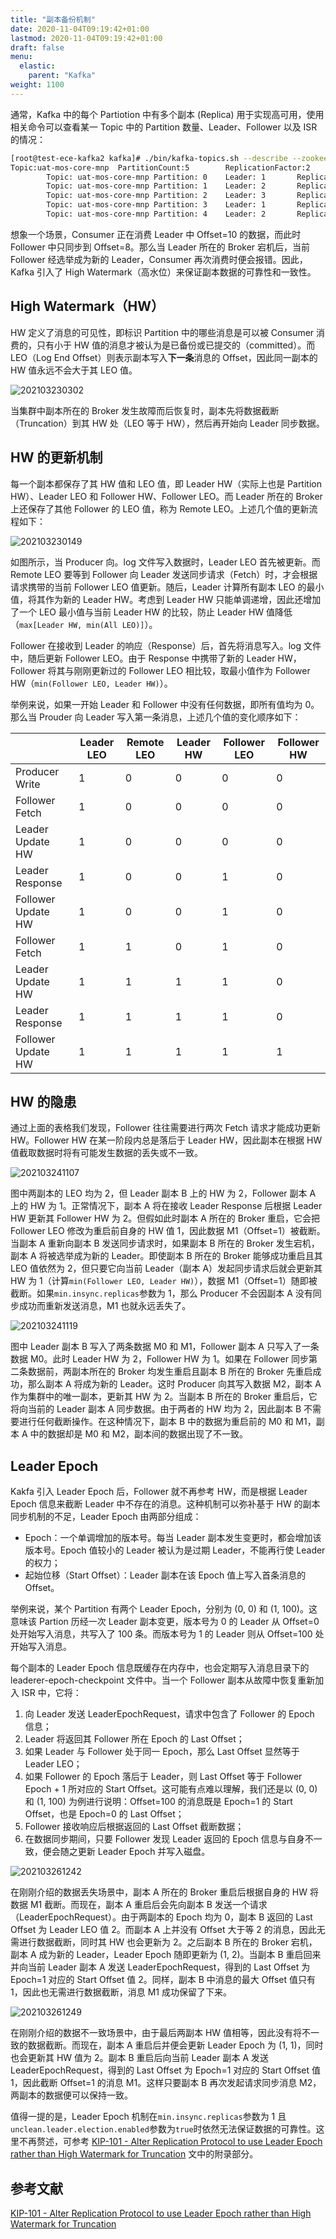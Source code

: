 ```yaml
---
title: "副本备份机制"
date: 2020-11-04T09:19:42+01:00
lastmod: 2020-11-04T09:19:42+01:00
draft: false
menu:
  elastic: 
    parent: "Kafka"
weight: 1100
---
```


通常，Kafka 中的每个 Partiotion 中有多个副本 (Replica) 用于实现高可用，使用相关命令可以查看某一 Topic 中的 Partition 数量、Leader、Follower 以及 ISR 的情况：

```bash
[root@test-ece-kafka2 kafka]# ./bin/kafka-topics.sh --describe --zookeeper test-ece-zk1:2181 --topic uat-mos-core-mnp
Topic:uat-mos-core-mnp  PartitionCount:5        ReplicationFactor:2     Configs:
        Topic: uat-mos-core-mnp Partition: 0    Leader: 1       Replicas: 1,3   Isr: 3,1
        Topic: uat-mos-core-mnp Partition: 1    Leader: 2       Replicas: 2,1   Isr: 2,1
        Topic: uat-mos-core-mnp Partition: 2    Leader: 3       Replicas: 3,2   Isr: 2,3
        Topic: uat-mos-core-mnp Partition: 3    Leader: 1       Replicas: 1,2   Isr: 2,1
        Topic: uat-mos-core-mnp Partition: 4    Leader: 2       Replicas: 2,3   Isr: 2,3
```

想象一个场景，Consumer 正在消费 Leader 中 Offset=10 的数据，而此时 Follower 中只同步到 Offset=8。那么当 Leader 所在的 Broker 宕机后，当前 Follower 经选举成为新的 Leader，Consumer 再次消费时便会报错。因此，Kafka 引入了 High Watermark（高水位）来保证副本数据的可靠性和一致性。

## High Watermark（HW）

HW 定义了消息的可见性，即标识 Partition 中的哪些消息是可以被 Consumer 消费的，只有小于 HW 值的消息才被认为是已备份或已提交的（committed）。而 LEO（Log End Offset）则表示副本写入**下一条**消息的 Offset，因此同一副本的 HW 值永远不会大于其 LEO 值。

![202103230302](https://cdn.jsdelivr.net/gh/koktlzz/ImgBed@master/202103230302.jpeg)

当集群中副本所在的 Broker 发生故障而后恢复时，副本先将数据截断（Truncation）到其 HW 处（LEO 等于 HW），然后再开始向 Leader 同步数据。

## HW 的更新机制

每一个副本都保存了其 HW 值和 LEO 值，即 Leader HW（实际上也是 Partition HW）、Leader LEO 和 Follower HW、Follower LEO。而 Leader 所在的 Broker 上还保存了其他 Follower 的 LEO 值，称为 Remote LEO。上述几个值的更新流程如下：

![202103230149](https://cdn.jsdelivr.net/gh/koktlzz/ImgBed@master/202103230149.jpeg)

如图所示，当 Producer 向。log 文件写入数据时，Leader LEO 首先被更新。而 Remote LEO 要等到 Follower 向 Leader 发送同步请求（Fetch）时，才会根据请求携带的当前 Follower LEO 值更新。随后，Leader 计算所有副本 LEO 的最小值，将其作为新的 Leader HW。考虑到 Leader HW 只能单调递增，因此还增加了一个 LEO 最小值与当前 Leader HW 的比较，防止 Leader HW 值降低（`max[Leader HW, min(All LEO)]`）。

Follower 在接收到 Leader 的响应（Response）后，首先将消息写入。log 文件中，随后更新 Follower LEO。由于 Response 中携带了新的 Leader HW，Follower 将其与刚刚更新过的 Follower LEO 相比较，取最小值作为 Follower HW（`min(Follower LEO, Leader HW)`）。

举例来说，如果一开始 Leader 和 Follower 中没有任何数据，即所有值均为 0。那么当 Prouder 向 Leader 写入第一条消息，上述几个值的变化顺序如下：

|              | Leader LEO    | Remote LEO    | Leader HW    | Follower LEO    | Follower HW    |
| ------------------ | ---------- | ---------- | --------- | ------------ | ----------- |
| Producer Write     | 1          | 0          | 0         | 0            | 0           |
| Follower Fetch     | 1          | 0          | 0         | 0            | 0           |
| Leader Update HW   | 1          | 0          | 0         | 0            | 0           |
| Leader Response    | 1          | 0          | 0         | 1            | 0           |
| Follower Update HW | 1          | 0          | 0         | 1            | 0           |
| Follower Fetch     | 1          | 1          | 0         | 1            | 0           |
| Leader Update HW   | 1          | 1          | 1         | 1            | 0           |
| Leader Response    | 1          | 1          | 1         | 1            | 0           |
| Follower Update HW | 1          | 1          | 1         | 1            | 1           |

## HW 的隐患

通过上面的表格我们发现，Follower 往往需要进行两次 Fetch 请求才能成功更新 HW。Follower HW 在某一阶段内总是落后于 Leader HW，因此副本在根据 HW 值截取数据时将有可能发生数据的丢失或不一致。

![202103241107](https://cdn.jsdelivr.net/gh/koktlzz/ImgBed@master/202103241107.jpeg)

图中两副本的 LEO 均为 2，但 Leader 副本 B 上的 HW 为 2，Follower 副本 A 上的 HW 为 1。正常情况下，副本 A 将在接收 Leader Response 后根据 Leader HW 更新其 Follower HW 为 2。但假如此时副本 A 所在的 Broker 重启，它会把 Follower LEO 修改为重启前自身的 HW 值 1，因此数据 M1（Offset=1）被截断。当副本 A 重新向副本 B 发送同步请求时，如果副本 B 所在的 Broker 发生宕机，副本 A 将被选举成为新的 Leader。即使副本 B 所在的 Broker 能够成功重启且其 LEO 值依然为 2，但只要它向当前 Leader（副本 A）发起同步请求后就会更新其 HW 为 1（计算`min(Follower LEO, Leader HW)`），数据 M1（Offset=1）随即被截断。如果`min.insync.replicas`参数为 1，那么 Producer 不会因副本 A 没有同步成功而重新发送消息，M1 也就永远丢失了。

![202103241119](https://cdn.jsdelivr.net/gh/koktlzz/ImgBed@master/202103241119.jpeg)

图中 Leader 副本 B 写入了两条数据 M0 和 M1，Follower 副本 A 只写入了一条数据 M0。此时 Leader HW 为 2，Follower HW 为 1。如果在 Follower 同步第二条数据前，两副本所在的 Broker 均发生重启且副本 B 所在的 Broker 先重启成功，那么副本 A 将成为新的 Leader。这时 Producer 向其写入数据 M2，副本 A 作为集群中的唯一副本，更新其 HW 为 2。当副本 B 所在的 Broker 重启后，它将向当前的 Leader 副本 A 同步数据。由于两者的 HW 均为 2，因此副本 B 不需要进行任何截断操作。在这种情况下，副本 B 中的数据为重启前的 M0 和 M1，副本 A 中的数据却是 M0 和 M2，副本间的数据出现了不一致。

## Leader Epoch

Kakfa 引入 Leader Epoch 后，Follower 就不再参考 HW，而是根据 Leader Epoch 信息来截断 Leader 中不存在的消息。这种机制可以弥补基于 HW 的副本同步机制的不足，Leader Epoch 由两部分组成：

- Epoch：一个单调增加的版本号。每当 Leader 副本发生变更时，都会增加该版本号。Epoch 值较小的 Leader 被认为是过期 Leader，不能再行使 Leader 的权力；
- 起始位移（Start Offset）：Leader 副本在该 Epoch 值上写入首条消息的 Offset。

举例来说，某个 Partition 有两个 Leader Epoch，分别为 (0, 0) 和 (1, 100)。这意味该 Partion 历经一次 Leader 副本变更，版本号为 0 的 Leader 从 Offset=0 处开始写入消息，共写入了 100 条。而版本号为 1 的 Leader 则从 Offset=100 处开始写入消息。

每个副本的 Leader Epoch 信息既缓存在内存中，也会定期写入消息目录下的 leaderer-epoch-checkpoint 文件中。当一个 Follower 副本从故障中恢复重新加入 ISR 中，它将：

1. 向 Leader 发送 LeaderEpochRequest，请求中包含了 Follower 的 Epoch 信息；
2. Leader 将返回其 Follower 所在 Epoch 的 Last Offset；
3. 如果 Leader 与 Follower 处于同一 Epoch，那么 Last Offset 显然等于 Leader LEO；
4. 如果 Follower 的 Epoch 落后于 Leader，则 Last Offset 等于 Follower Epoch + 1 所对应的 Start Offset。这可能有点难以理解，我们还是以 (0, 0) 和 (1, 100) 为例进行说明：Offset=100 的消息既是 Epoch=1 的 Start Offset，也是 Epoch=0 的 Last Offset；
5. Follower 接收响应后根据返回的 Last Offset 截断数据；
6. 在数据同步期间，只要 Follower 发现 Leader 返回的 Epoch 信息与自身不一致，便会随之更新 Leader Epoch 并写入磁盘。

![202103261242](https://cdn.jsdelivr.net/gh/koktlzz/ImgBed@master/202103261242.jpeg)

在刚刚介绍的数据丢失场景中，副本 A 所在的 Broker 重启后根据自身的 HW 将数据 M1 截断。而现在，副本 A 重启后会先向副本 B 发送一个请求（LeaderEpochRequest）。由于两副本的 Epoch 均为 0，副本 B 返回的 Last Offset 为 Leader LEO 值 2。而副本 A 上并没有 Offset 大于等 2 的消息，因此无需进行数据截断，同时其 HW 也会更新为 2。之后副本 B 所在的 Broker 宕机，副本 A 成为新的 Leader，Leader Epoch 随即更新为 (1, 2)。当副本 B 重启回来并向当前 Leader 副本 A 发送 LeaderEpochRequest，得到的 Last Offset 为 Epoch=1 对应的 Start Offset 值 2。同样，副本 B 中消息的最大 Offset 值只有 1，因此也无需进行数据截断，消息 M1 成功保留了下来。

![202103261249](https://cdn.jsdelivr.net/gh/koktlzz/ImgBed@master/202103261249.jpeg)

在刚刚介绍的数据不一致场景中，由于最后两副本 HW 值相等，因此没有将不一致的数据截断。而现在，副本 A 重启后并便会更新 Leader Epoch 为 (1, 1)，同时也会更新其 HW 值为 2。副本 B 重启后向当前 Leader 副本 A 发送 LeaderEpochRequest，得到的 Last Offset 为 Epoch=1 对应的 Start Offset 值 1，因此截断 Offset=1 的消息 M1。这样只要副本 B 再次发起请求同步消息 M2，两副本的数据便可以保持一致。

值得一提的是，Leader Epoch 机制在`min.insync.replicas`参数为 1 且`unclean.leader.election.enabled`参数为`true`时依然无法保证数据的可靠性。这里不再赘述，可参考 [KIP-101 - Alter Replication Protocol to use Leader Epoch rather than High Watermark for Truncation](https://cwiki.apache.org/confluence/display/KAFKA/KIP-101+-+Alter+Replication+Protocol+to+use+Leader+Epoch+rather+than+High+Watermark+for+Truncation) 文中的附录部分。

## 参考文献

[KIP-101 - Alter Replication Protocol to use Leader Epoch rather than High Watermark for Truncation](https://cwiki.apache.org/confluence/display/KAFKA/KIP-101+-+Alter+Replication+Protocol+to+use+Leader+Epoch+rather+than+High+Watermark+for+Truncation)
